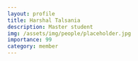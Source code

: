 ```yaml
---
layout: profile
title: Harshal Talsania
description: Master student
img: /assets/img/people/placeholder.jpg
importance: 99
category: member
---
```

